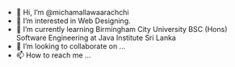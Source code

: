 - 👋 Hi, I’m @michamallawaarachchi
- 👀 I’m interested in Web Designing.
- 🌱 I’m currently learning Birmingham City University BSC (Hons) Software Engineering at Java Institute Sri Lanka
- 💞️ I’m looking to collaborate on ...
- 📫 How to reach me ...

<!---
michamallawaarachchi/michamallawaarachchi is a ✨ special ✨ repository because its `README.md` (this file) appears on your GitHub profile.
You can click the Preview link to take a look at your changes.
--->

